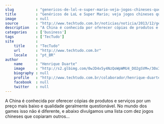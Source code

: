 ```yaml
---
slug          : "genericos-de-lol-e-super-mario-veja-jogos-chineses-que-copiam-famosos"
title         : "Genéricos de LoL e Super Mario; veja jogos chineses que copiam famosos"
image         : null
source        : "http://www.techtudo.com.br/noticias/noticia/2013/12/genericos-de-lol-e-super-mario-veja-jogos-chineses-que-copiam-famosos.html"
description   : "A China é conhecida por oferecer cópias de produtos e serviços por um preço mais baixo e qualidade geralmente questionável. No mundo dos games isso não é diferente, e abaixo divulgamos uma lista com dez jogos chineses que copiaram outros..."
categories    : ['business']
tags          : ['TecTudo']
site          :
    title     : "TecTudo"
    url       : "http://www.techtudo.com.br"
    locale    : "pt_BR"
author        :
    name      : "Henrique Duarte"
    image     : "http://s2.glbimg.com/0wJD4x5y4NzQoWpWMU4_DO2gSVM=/30x30/s2.glbimg.com/ChXRCV7CyYld1ul4cYeGss_Yv_Y=/0x0:170x170/140x140/s.glbimg.com/po/tt2/f/original/2014/01/13/henrique_duarte.png"
    biography : null
    profile   : "http://www.techtudo.com.br/colaborador/henrique-duarte.html"
    facebook  : null
    twitter   : null
---
```


A China é conhecida por oferecer cópias de produtos e serviços por um preço mais baixo e qualidade geralmente questionável. No mundo dos games isso não é diferente, e abaixo divulgamos uma lista com dez jogos chineses que copiaram outros...
